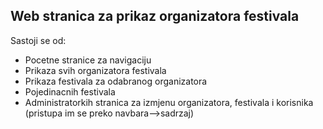 <h2>Web stranica za prikaz organizatora festivala</h2>

Sastoji se od:
<ul>
  <li>Pocetne stranice za navigaciju</li>
  <li>Prikaza svih organizatora festivala</li>
  <li>Prikaza festivala za odabranog organizatora</li>
  <li>Pojedinacnih festivala</li>
  <li>Administratorkih stranica za izmjenu organizatora, festivala i korisnika<br>
  (pristupa im se preko navbara-->sadrzaj)</li>
  
</ul>
